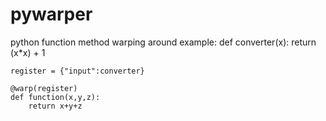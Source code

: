 # pywarper
python function method warping around
example:
    def converter(x):
        return (x*x) + 1  
    
    register = {"input":converter}
    
    @warp(register)
    def function(x,y,z):
        return x+y+z
